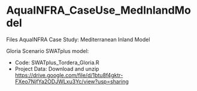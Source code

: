 # AquaINFRA_CaseUse_MedInlandModel
Files  AquaINFRA Case Study: Mediterranean Inland Model

Gloria Scenario SWATplus model:
- Code: SWATplus_Tordera_Gloria.R
- Project Data: Download and unzip https://drive.google.com/file/d/1btu8f4gktr-FXeo7NjfYa2ODJWLxu3Yc/view?usp=sharing
